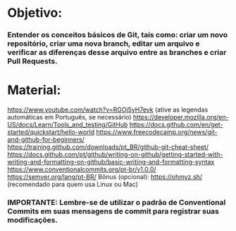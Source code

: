 # Objetivo:

### Entender os conceitos básicos de Git, tais como: criar um novo repositório, criar uma nova branch, editar um arquivo e verificar as diferenças desse arquivo entre as branches e criar Pull Requests.

# Material:

https://www.youtube.com/watch?v=RGOj5yH7evk (ative as legendas automáticas em Português, se necessário)
https://developer.mozilla.org/en-US/docs/Learn/Tools_and_testing/GitHub
https://docs.github.com/en/get-started/quickstart/hello-world
https://www.freecodecamp.org/news/git-and-github-for-beginners/
https://training.github.com/downloads/pt_BR/github-git-cheat-sheet/
https://docs.github.com/pt/github/writing-on-github/getting-started-with-writing-and-formatting-on-github/basic-writing-and-formatting-syntax
https://www.conventionalcommits.org/pt-br/v1.0.0/
https://semver.org/lang/pt-BR/
Bônus (opcional): https://ohmyz.sh/ (recomendado para quem usa Linux ou Mac)

### IMPORTANTE: Lembre-se de utilizar o padrão de Conventional Commits em suas mensagens de commit para registrar suas modificações.